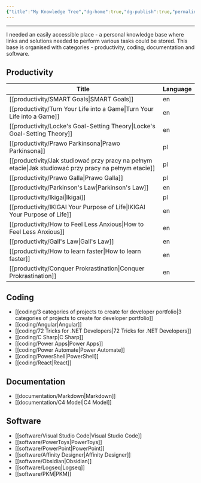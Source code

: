 ```yaml
---
{"title":"My Knowledge Tree","dg-home":true,"dg-publish":true,"permalink":"/home/my-knowledge-tree/","tags":"gardenEntry","dgPassFrontmatter":true}
---
```


---
I needed an easily accessible place - a personal knowledge base where links and solutions needed to perform various tasks could be stored. 
This base is organised with categories - productivity, coding, documentation and software.

## Productivity

| Title                                                                                                    | Language |
| -------------------------------------------------------------------------------------------------------- | -------- |
| [[productivity/SMART Goals\|SMART Goals]]                                                             | en       |
| [[productivity/Turn Your Life into a Game\|Turn Your Life into a Game]]                               | en       |
| [[productivity/Locke's Goal-Setting Theory\|Locke's Goal-Setting Theory]]                             | en       |
| [[productivity/Prawo Parkinsona\|Prawo Parkinsona]]                                                   | pl       |
| [[productivity/Jak studiować przy pracy na pełnym etacie\|Jak studiować przy pracy na pełnym etacie]] | pl       |
| [[productivity/Prawo Galla\|Prawo Galla]]                                                             | pl       |
| [[productivity/Parkinson's Law\|Parkinson's Law]]                                                     | en       |
| [[productivity/Ikigai\|Ikigai]]                                                                       | pl       |
| [[productivity/IKIGAI Your Purpose of Life\|IKIGAI Your Purpose of Life]]                             | en       |
| [[productivity/How to Feel Less Anxious\|How to Feel Less Anxious]]                                   | en       |
| [[productivity/Gall's Law\|Gall's Law]]                                                               | en       |
| [[productivity/How to learn faster\|How to learn faster]]                                             | en       |
| [[productivity/Conquer Prokrastination\|Conquer Prokrastination]]                                     | en       |


## Coding

- [[coding/3 categories of projects to create for developer portfolio\|3 categories of projects to create for developer portfolio]]
- [[coding/Angular\|Angular]]
- [[coding/72 Tricks for .NET Developers\|72 Tricks for .NET Developers]]
- [[coding/C Sharp\|C Sharp]]
- [[coding/Power Apps\|Power Apps]]
- [[coding/Power Automate\|Power Automate]]
- [[coding/PowerShell\|PowerShell]]
- [[coding/React\|React]]


## Documentation

- [[documentation/Markdown\|Markdown]]
- [[documentation/C4 Model\|C4 Model]]


## Software

- [[software/Visual Studio Code\|Visual Studio Code]]
- [[software/PowerToys\|PowerToys]]
- [[software/PowerPoint\|PowerPoint]]
- [[software/Affinity Designer\|Affinity Designer]]
- [[software/Obsidian\|Obsidian]]
- [[software/Logseq\|Logseq]]
- [[software/PKM\|PKM]]

